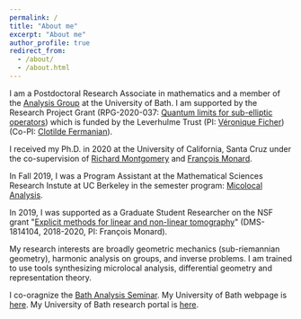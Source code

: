 ```yaml
---
permalink: /
title: "About me"
excerpt: "About me"
author_profile: true
redirect_from: 
  - /about/
  - /about.html
---
```

    
I am a Postdoctoral Research Associate in mathematics and a member of the [Analysis Group](https://www.bath.ac.uk/teams/analysis-members/)  at the University of Bath. I am  supported  by the Research Project Grant (RPG-2020-037: [Quantum limits for sub-elliptic operators](https://people.bath.ac.uk/vcmf20/SubEllip.html)) which is funded by the Leverhulme Trust (PI:  [Véronique Ficher](https://people.bath.ac.uk/vcmf20/)) (Co-PI: [Clotilde Fermanian](https://perso.math.u-pem.fr/fermanian.clotilde/)).   <br/> 

I received my Ph.D. in 2020 at the University of California, Santa Cruz under the co-supervision of [Richard Montgomery](https://people.ucsc.edu/~rmont/) and [François Monard](https://people.ucsc.edu/~fmonard/). <br/>

In Fall 2019, I was a Program Assistant at the Mathematical Sciences Research Instute at  UC Berkeley in the semester program: [Micolocal Analysis](https://www.msri.org/programs/315). <br/>

In  2019, I was supported as a Graduate Student Researcher on the NSF grant "[Explicit methods for linear and non-linear tomography](https://www.nsf.gov/awardsearch/showAward?AWD_ID=1814104)" (DMS-1814104, 2018-2020, PI: François Monard).

My research interests are broadly  geometric mechanics (sub-riemannian geometry), harmonic analysis on groups, and inverse problems. I am trained to use tools synthesizing microlocal analysis, differential geometry  and representation theory.  

I co-oragnize the [Bath Analysis Seminar](https://bath-analysis.github.io/).
 My University of Bath webpage is [here](http://people.bath.ac.uk/spf34). My University of Bath research portal is [here](https://researchportal.bath.ac.uk/en/persons/steven-flynn).
